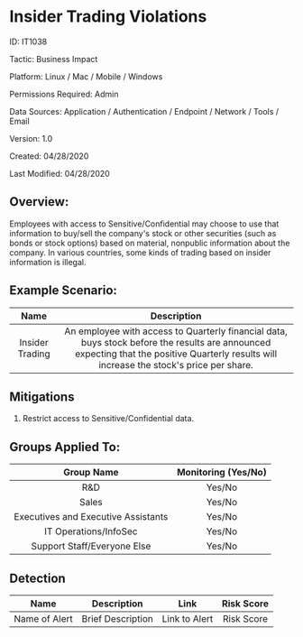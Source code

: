 # **Insider Trading Violations**

ID: IT1038

Tactic: Business Impact

Platform: Linux / Mac / Mobile / Windows

Permissions Required: Admin

Data Sources: Application / Authentication / Endpoint / Network / Tools / Email

Version: 1.0

Created: 04/28/2020

Last Modified: 04/28/2020


## **Overview:**
Employees with access to Sensitive/Confidential may choose to use that information to buy/sell the company's stock or other securities (such as bonds or stock options) based on material, nonpublic information about the company. In various countries, some kinds of trading based on insider information is illegal.

## **Example Scenario:**

| Name | Description |
| :---:| :---:|
| Insider Trading | An employee with access to Quarterly financial data, buys stock before the results are announced expecting that the positive Quarterly results will increase the stock's price per share.    |


## **Mitigations**
1. Restrict access to Sensitive/Confidential data.




## **Groups Applied To:**
| Group Name | Monitoring (Yes/No) |
| :---: | :---:|
| R&D	| Yes/No |
| Sales | Yes/No |
| Executives and Executive Assistants |	Yes/No |
| IT Operations/InfoSec	| Yes/No |
|Support Staff/Everyone Else | Yes/No|

## **Detection**
| Name | Description | Link | Risk Score |
| :---: | :---:|:---: | :---:|
| Name of Alert | Brief Description | Link to Alert | Risk Score|  





